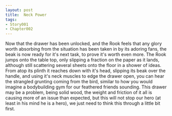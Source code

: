 ```yaml
---
layout: post
title:  Neck Power
tags:
- Story001
- Chapter002
---
```


Now that the drawer has been unlocked, and the Rook feels that any glory worth absorbing from the situation has been taken in by its adoring fans, the beak is now ready for it's next task, to prove it's worth even more.  The Rook jumps onto the table top, only slipping a fraction on the paper as it lands, although still scattering several sheets onto the floor in a shower of ideas.  From atop its plinth it reaches down with it's head, slipping its beak over the handle, and using it's neck muscles to edge the drawer open, you can hear the strangled grunting coming from the bird, similar to how you would imagine a bodybuilding gym for our feathered friends sounding.  This drawer may be a problem, being solid wood, the weight and friction of it all is causing more of an issue than expected, but this will not stop our hero (at least in his mind he is a hero), we just need to think this through a little bit first.